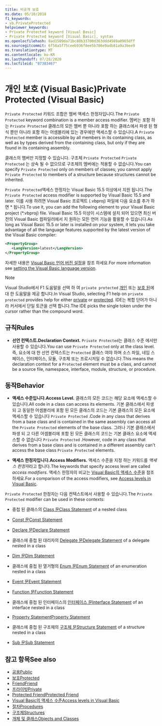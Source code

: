 ```yaml
---
title: 비공개 보호
ms.date: 05/10/2018
f1_keywords:
- vb.PrivateProtected
helpviewer_keywords:
- Private Protected keyword [Visual Basic]
- Private Protected keyword [Visual Basic], syntax
ms.openlocfilehash: 8ad1509da71bc80b33700d363ddd4569a0965dff
ms.sourcegitcommit: 6f58a5f75ceeb936f8ee5b786e9adb81a9a3bee9
ms.translationtype: MT
ms.contentlocale: ko-KR
ms.lasthandoff: 07/28/2020
ms.locfileid: "87303467"
---
```

# <a name="private-protected-visual-basic"></a><span data-ttu-id="2bcc2-102">개인 보호 (Visual Basic)</span><span class="sxs-lookup"><span data-stu-id="2bcc2-102">Private Protected (Visual Basic)</span></span>

<span data-ttu-id="2bcc2-103">`Private Protected` 키워드 조합은 멤버 액세스 한정자입니다.</span><span class="sxs-lookup"><span data-stu-id="2bcc2-103">The `Private Protected` keyword combination is a member access modifier.</span></span> <span data-ttu-id="2bcc2-104">멤버는 포함 하는 `Private Protected` 클래스의 모든 멤버 뿐 아니라 포함 하는 클래스에서 파생 된 형식 뿐만 아니라 포함 하는 어셈블리에 있는 경우에만 액세스할 수 있습니다.</span><span class="sxs-lookup"><span data-stu-id="2bcc2-104">A `Private Protected` member is accessible by all members in its containing class, as well as by types derived from the containing class, but only if they are found in its containing assembly.</span></span>

<span data-ttu-id="2bcc2-105">클래스의 멤버만 지정할 수 있습니다. 구조체 `Private Protected` `Private Protected` 는 상속 될 수 없으므로 구조체의 멤버에는 적용할 수 없습니다.</span><span class="sxs-lookup"><span data-stu-id="2bcc2-105">You can specify `Private Protected` only on members of classes; you cannot apply `Private Protected` to members of a structure because structures cannot be inherited.</span></span>

<span data-ttu-id="2bcc2-106">`Private Protected`액세스 한정자는 Visual Basic 15.5 이상에서 지원 됩니다.</span><span class="sxs-lookup"><span data-stu-id="2bcc2-106">The `Private Protected` access modifier is supported by Visual Basic 15.5 and later.</span></span> <span data-ttu-id="2bcc2-107">이를 사용 하려면 Visual Basic 프로젝트 (.vbproj) 파일에 다음 요소를 추가 하면 \* 됩니다.</span><span class="sxs-lookup"><span data-stu-id="2bcc2-107">To use it, you can add the following element to your Visual Basic project (\*.vbproj) file.</span></span> <span data-ttu-id="2bcc2-108">Visual Basic 15.5 이상이 시스템에 설치 되어 있으면 최신 버전의 Visual Basic 컴파일러에서 지 원하는 모든 언어 기능을 활용할 수 있습니다.</span><span class="sxs-lookup"><span data-stu-id="2bcc2-108">As long as Visual Basic 15.5 or later is installed on your system, it lets you take advantage of all the language features supported by the latest version of the Visual Basic compiler:</span></span>

```xml
<PropertyGroup>
   <LangVersion>latest</LangVersion>
</PropertyGroup>
```

<span data-ttu-id="2bcc2-109">자세한 내용은 [Visual Basic 언어 버전 설정](../configure-language-version.md)을 참조 하세요.</span><span class="sxs-lookup"><span data-stu-id="2bcc2-109">For more information see [setting the Visual Basic language version](../configure-language-version.md).</span></span>

> [!NOTE]
> <span data-ttu-id="2bcc2-110">Visual Studio에서 F1 도움말을 선택 하 여 `private protected` [개인](private.md) 또는 [보호 된](protected.md)에 대 한 도움말을 제공 합니다.</span><span class="sxs-lookup"><span data-stu-id="2bcc2-110">In Visual Studio, selecting F1 help on `private protected` provides help for either [private](private.md) or [protected](protected.md).</span></span> <span data-ttu-id="2bcc2-111">IDE는 복합 단어가 아니라 커서에서 단일 토큰을 선택 합니다.</span><span class="sxs-lookup"><span data-stu-id="2bcc2-111">The IDE picks the single token under the cursor rather than the compound word.</span></span>

## <a name="rules"></a><span data-ttu-id="2bcc2-112">규칙</span><span class="sxs-lookup"><span data-stu-id="2bcc2-112">Rules</span></span>

- <span data-ttu-id="2bcc2-113">**선언 컨텍스트.**</span><span class="sxs-lookup"><span data-stu-id="2bcc2-113">**Declaration Context.**</span></span> <span data-ttu-id="2bcc2-114">`Private Protected`는 클래스 수준 에서만 사용할 수 있습니다.</span><span class="sxs-lookup"><span data-stu-id="2bcc2-114">You can use `Private Protected` only at the class level.</span></span> <span data-ttu-id="2bcc2-115">즉, 요소에 대 한 선언 컨텍스트는 `Protected` 클래스 여야 하며 소스 파일, 네임 스페이스, 인터페이스, 모듈, 구조체 또는 프로시저일 수 없습니다.</span><span class="sxs-lookup"><span data-stu-id="2bcc2-115">This means the declaration context for a `Protected` element must be a class, and cannot be a source file, namespace, interface, module, structure, or procedure.</span></span>

## <a name="behavior"></a><span data-ttu-id="2bcc2-116">동작</span><span class="sxs-lookup"><span data-stu-id="2bcc2-116">Behavior</span></span>

- <span data-ttu-id="2bcc2-117">**액세스 수준입니다.**</span><span class="sxs-lookup"><span data-stu-id="2bcc2-117">**Access Level.**</span></span> <span data-ttu-id="2bcc2-118">클래스의 모든 코드는 해당 요소에 액세스할 수 있습니다.</span><span class="sxs-lookup"><span data-stu-id="2bcc2-118">All code in a class can access its elements.</span></span> <span data-ttu-id="2bcc2-119">기본 클래스에서 파생 되 고 동일한 어셈블리에 포함 된 모든 클래스의 코드는 기본 클래스의 모든 요소에 액세스할 수 있습니다 `Private Protected` .</span><span class="sxs-lookup"><span data-stu-id="2bcc2-119">Code in any class that derives from a base class and is contained in the same assembly can access all the `Private Protected` elements of the base class.</span></span> <span data-ttu-id="2bcc2-120">그러나 기본 클래스에서 파생 되 고 다른 어셈블리에 포함 된 모든 클래스의 코드는 기본 클래스 요소에 액세스할 수 없습니다 `Private Protected` .</span><span class="sxs-lookup"><span data-stu-id="2bcc2-120">However, code in any class that derives from a base class and is contained in a different assembly can't access the base class `Private Protected` elements.</span></span>

- <span data-ttu-id="2bcc2-121">**액세스 한정자입니다.**</span><span class="sxs-lookup"><span data-stu-id="2bcc2-121">**Access Modifiers.**</span></span> <span data-ttu-id="2bcc2-122">액세스 수준을 지정 하는 키워드를 *액세스 한정자*라고 합니다.</span><span class="sxs-lookup"><span data-stu-id="2bcc2-122">The keywords that specify access level are called *access modifiers*.</span></span> <span data-ttu-id="2bcc2-123">액세스 한정자의 비교는 [Visual Basic의 액세스 수준](../../programming-guide/language-features/declared-elements/access-levels.md)을 참조 하세요.</span><span class="sxs-lookup"><span data-stu-id="2bcc2-123">For a comparison of the access modifiers, see [Access levels in Visual Basic](../../programming-guide/language-features/declared-elements/access-levels.md).</span></span>

<span data-ttu-id="2bcc2-124">`Private Protected` 한정자는 다음 컨텍스트에서 사용할 수 있습니다.</span><span class="sxs-lookup"><span data-stu-id="2bcc2-124">The `Private Protected` modifier can be used in these contexts:</span></span>

- <span data-ttu-id="2bcc2-125">중첩 된 클래스의 [Class 문](../statements/class-statement.md)</span><span class="sxs-lookup"><span data-stu-id="2bcc2-125">[Class Statement](../statements/class-statement.md) of a nested class</span></span>

- [<span data-ttu-id="2bcc2-126">Const 문</span><span class="sxs-lookup"><span data-stu-id="2bcc2-126">Const Statement</span></span>](../statements/const-statement.md)

- [<span data-ttu-id="2bcc2-127">Declare 문</span><span class="sxs-lookup"><span data-stu-id="2bcc2-127">Declare Statement</span></span>](../statements/declare-statement.md)

- <span data-ttu-id="2bcc2-128">클래스에 중첩 된 대리자의 [Delegate 문](../statements/delegate-statement.md)</span><span class="sxs-lookup"><span data-stu-id="2bcc2-128">[Delegate Statement](../statements/delegate-statement.md) of a delegate nested in a class</span></span>

- [<span data-ttu-id="2bcc2-129">Dim 문</span><span class="sxs-lookup"><span data-stu-id="2bcc2-129">Dim Statement</span></span>](../statements/dim-statement.md)

- <span data-ttu-id="2bcc2-130">클래스에 중첩 된 열거형의 [Enum 문](../statements/enum-statement.md)</span><span class="sxs-lookup"><span data-stu-id="2bcc2-130">[Enum Statement](../statements/enum-statement.md) of an enumeration nested in a class</span></span>

- [<span data-ttu-id="2bcc2-131">Event 문</span><span class="sxs-lookup"><span data-stu-id="2bcc2-131">Event Statement</span></span>](../statements/event-statement.md)

- [<span data-ttu-id="2bcc2-132">Function 문</span><span class="sxs-lookup"><span data-stu-id="2bcc2-132">Function Statement</span></span>](../statements/function-statement.md)

- <span data-ttu-id="2bcc2-133">클래스에 중첩 된 인터페이스의 [인터페이스 문](../statements/interface-statement.md)</span><span class="sxs-lookup"><span data-stu-id="2bcc2-133">[Interface Statement](../statements/interface-statement.md) of an interface nested in a class</span></span>

- [<span data-ttu-id="2bcc2-134">Property Statement</span><span class="sxs-lookup"><span data-stu-id="2bcc2-134">Property Statement</span></span>](../statements/property-statement.md)

- <span data-ttu-id="2bcc2-135">클래스에 중첩 된 구조체의 [구조체 문](../statements/structure-statement.md)</span><span class="sxs-lookup"><span data-stu-id="2bcc2-135">[Structure Statement](../statements/structure-statement.md) of a structure nested in a class</span></span>

- [<span data-ttu-id="2bcc2-136">Sub 문</span><span class="sxs-lookup"><span data-stu-id="2bcc2-136">Sub Statement</span></span>](../statements/sub-statement.md)

## <a name="see-also"></a><span data-ttu-id="2bcc2-137">참고 항목</span><span class="sxs-lookup"><span data-stu-id="2bcc2-137">See also</span></span>

- [<span data-ttu-id="2bcc2-138">공용</span><span class="sxs-lookup"><span data-stu-id="2bcc2-138">Public</span></span>](public.md)
- [<span data-ttu-id="2bcc2-139">보호</span><span class="sxs-lookup"><span data-stu-id="2bcc2-139">Protected</span></span>](protected.md)
- [<span data-ttu-id="2bcc2-140">Friend</span><span class="sxs-lookup"><span data-stu-id="2bcc2-140">Friend</span></span>](friend.md)
- [<span data-ttu-id="2bcc2-141">프라이빗</span><span class="sxs-lookup"><span data-stu-id="2bcc2-141">Private</span></span>](private.md)
- [<span data-ttu-id="2bcc2-142">Protected Friend</span><span class="sxs-lookup"><span data-stu-id="2bcc2-142">Protected Friend</span></span>](./protected-friend.md)
- [<span data-ttu-id="2bcc2-143">Visual Basic의 액세스 수준</span><span class="sxs-lookup"><span data-stu-id="2bcc2-143">Access levels in Visual Basic</span></span>](../../programming-guide/language-features/declared-elements/access-levels.md)
- [<span data-ttu-id="2bcc2-144">절차</span><span class="sxs-lookup"><span data-stu-id="2bcc2-144">Procedures</span></span>](../../programming-guide/language-features/procedures/index.md)
- [<span data-ttu-id="2bcc2-145">구조체</span><span class="sxs-lookup"><span data-stu-id="2bcc2-145">Structures</span></span>](../../programming-guide/language-features/data-types/structures.md)
- [<span data-ttu-id="2bcc2-146">개체 및 클래스</span><span class="sxs-lookup"><span data-stu-id="2bcc2-146">Objects and Classes</span></span>](../../programming-guide/language-features/objects-and-classes/index.md)
